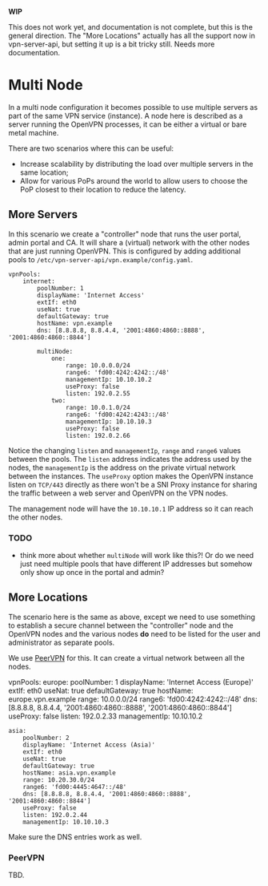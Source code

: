 **WIP**

This does not work yet, and documentation is not complete, but this is the 
general direction. The "More Locations" actually has all the support now in 
vpn-server-api, but setting it up is a bit tricky still. Needs more 
documentation.

# Multi Node

In a multi node configuration it becomes possible to use multiple servers as 
part of the same VPN service (instance). A node here is described as a server 
running the OpenVPN processes, it can be either a virtual or bare metal 
machine.

There are two scenarios where this can be useful:

- Increase scalability by distributing the load over multiple servers in the 
  same location;
- Allow for various PoPs around the world to allow users to choose the PoP 
  closest to their location to reduce the latency.

## More Servers

In this scenario we create a "controller" node that runs the user portal, admin
portal and CA. It will share a (virtual) network with the other nodes that are
just running OpenVPN. This is configured by adding additional pools to 
`/etc/vpn-server-api/vpn.example/config.yaml`.

    vpnPools:
        internet:
            poolNumber: 1
            displayName: 'Internet Access'
            extIf: eth0
            useNat: true
            defaultGateway: true
            hostName: vpn.example
            dns: [8.8.8.8, 8.8.4.4, '2001:4860:4860::8888', '2001:4860:4860::8844']

            multiNode:
                one: 
                    range: 10.0.0.0/24
                    range6: 'fd00:4242:4242::/48'
                    managementIp: 10.10.10.2
                    useProxy: false
                    listen: 192.0.2.55
                two:
                    range: 10.0.1.0/24
                    range6: 'fd00:4242:4243::/48'
                    managementIp: 10.10.10.3
                    useProxy: false
                    listen: 192.0.2.66

Notice the changing `listen` and `managementIp`, `range` and `range6` values 
between the pools. The `listen` address indicates the address used by the 
nodes, the `managementIp` is the address on the private virtual network 
between the instances. The `useProxy` option makes the OpenVPN instance 
listen on `TCP/443` directly as there won't be a SNI Proxy instance for 
sharing the traffic between a web server and OpenVPN on the VPN nodes.

The management node will have the `10.10.10.1` IP address so it can reach the
other nodes.

### TODO

- think more about whether `multiNode` will work like this?! Or do we need
  just need multiple pools that have different IP addresses but somehow only
  show up once in the portal and admin?

## More Locations

The scenario here is the same as above, except we need to use something to 
establish a secure channel between the "controller" node and the OpenVPN nodes
and the various nodes **do** need to be listed for the user and administrator
as separate pools. 

We use [PeerVPN](https://peervpn.net/) for this. It can create a virtual 
network between all the nodes. 

vpnPools:
    europe:
        poolNumber: 1
        displayName: 'Internet Access (Europe)'
        extIf: eth0
        useNat: true
        defaultGateway: true
        hostName: europe.vpn.example
        range: 10.0.0.0/24
        range6: 'fd00:4242:4242::/48'
        dns: [8.8.8.8, 8.8.4.4, '2001:4860:4860::8888', '2001:4860:4860::8844']
        useProxy: false
        listen: 192.0.2.33
        managementIp: 10.10.10.2

    asia:
        poolNumber: 2
        displayName: 'Internet Access (Asia)'
        extIf: eth0
        useNat: true
        defaultGateway: true
        hostName: asia.vpn.example
        range: 10.20.30.0/24
        range6: 'fd00:4445:4647::/48'
        dns: [8.8.8.8, 8.8.4.4, '2001:4860:4860::8888', '2001:4860:4860::8844']
        useProxy: false
        listen: 192.0.2.44
        managementIp: 10.10.10.3

Make sure the DNS entries work as well.

### PeerVPN

TBD.
